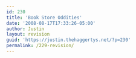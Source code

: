 ```yaml
---
id: 230
title: 'Book Store Oddities'
date: '2008-08-17T17:33:26-05:00'
author: Justin
layout: revision
guid: 'https://justin.thehaggertys.net/?p=230'
permalink: /229-revision/
---
```


